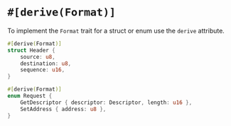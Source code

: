 # `#[derive(Format)]`

To implement the `Format` trait for a struct or enum use the `derive` attribute.

``` rust
#[derive(Format)]
struct Header {
    source: u8,
    destination: u8,
    sequence: u16,
}

#[derive(Format)]
enum Request {
    GetDescriptor { descriptor: Descriptor, length: u16 },
    SetAddress { address: u8 },
}
```
